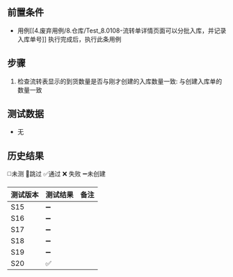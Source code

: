 
## 前置条件

- 用例[[4.废弃用例/8.仓库/Test_8.0108-流转单详情页面可以分批入库，并记录入库单号]] 执行完成后，执行此条用例

## 步骤

1. 检查流转表显示的到货数量是否与刚才创建的入库数量一致: 与创建入库单的数量一致

## 测试数据

- 无

## 历史结果
 ◻️未测    🚫跳过     ✅通过    ❌ 失败    ➖未创建

| 测试版本 | 测试结果 | 备注 |
| ---- | ---- | ---- |
| S15 | ➖ |  |
| S16 | ➖ |  |
| S17 | ➖ |  |
| S18 | ➖ |  |
| S19 | ➖ |  |
| S20 | ✅ |  |
